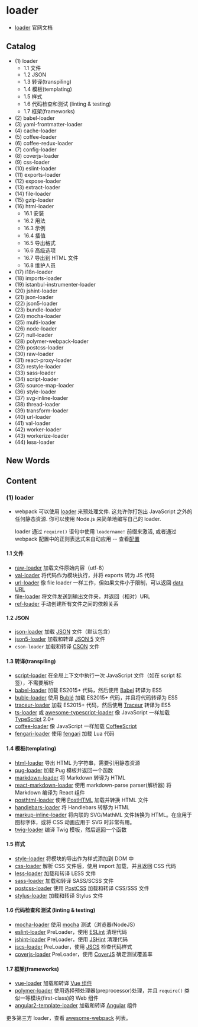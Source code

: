 # loader

- [loader](https://webpack.docschina.org/loaders/#%E4%BB%A3%E7%A0%81%E6%A3%80%E6%9F%A5%E5%92%8C%E6%B5%8B%E8%AF%95-linting-testing-)
官网文档


## Catalog
- (1) loader
    + 1.1 文件
    + 1.2 JSON
    + 1.3 转译(transpiling) 
    + 1.4 模板(templating)
    + 1.5 样式
    + 1.6 代码检查和测试 (linting & testing)
    + 1.7 框架(frameworks)
- (2) babel-loader
- (3) yaml-frontmatter-loader
- (4) cache-loader
- (5) coffee-loader
- (6) coffee-redux-loader
- (7) config-loader
- (8) coverjs-loader
- (9) css-loader
- (10) eslint-loader
- (11) exports-loader
- (12) expose-loader
- (13) extract-loader
- (14) file-loader
- (15) gzip-loader
- (16) html-loader
    + 16.1 安装
    + 16.2 用法
    + 16.3 示例
    + 16.4 插值
    + 16.5 导出格式
    + 16.6 高级选项
    + 16.7 导出到 HTML 文件
    + 16.8 维护人员
- (17) i18n-loader
- (18) imports-loader
- (19) istanbul-instrumenter-loader
- (20) jshint-loader
- (21) json-loader
- (22) json5-loader
- (23) bundle-loader
- (24) mocha-loader
- (25) multi-loader
- (26) node-loader
- (27) null-loader
- (28) polymer-webpack-loader
- (29) postcss-loader
- (30) raw-loader
- (31) react-proxy-loader
- (32) restyle-loader
- (33) sass-loader
- (34) script-loader
- (35) source-map-loader
- (36) style-loader
- (37) svg-inline-loader
- (38) thread-loader
- (39) transform-loader
- (40) url-loader
- (41) val-loader
- (42) worker-loader
- (43) workerize-loader
- (44) less-loader


## New Words





## Content
### (1) loader
- webpack 可以使用 [loader](https://webpack.docschina.org/concepts/loaders)
  来预处理文件. 这允许你打包出 JavaScript 之外的任何静态资源. 你可以使用 Node.js
  来简单地编写自己的 loader.

  loader 通过 `require()` 语句中使用 `loadername!` 前缀来激活, 或者通过 webpack
  配置中的正则表达式来自动应用 -- 查看[配置](https://webpack.docschina.org/concepts/loaders#configuration)

#### 1.1 文件
- [raw-loader](https://webpack.docschina.org/loaders/raw-loader)
  加载文件原始内容（utf-8）
- [val-loader](https://webpack.docschina.org/loaders/val-loader)
  将代码作为模块执行，并将 exports 转为 JS 代码
- [url-loader](https://webpack.docschina.org/loaders/url-loader)
  像 file loader 一样工作，但如果文件小于限制，可以返回
  [data URL](https://tools.ietf.org/html/rfc2397)
- [file-loader](https://webpack.docschina.org/loaders/file-loader)
  将文件发送到输出文件夹，并返回（相对）URL
- [ref-loader](https://www.npmjs.com/package/ref-loader)
  手动创建所有文件之间的依赖关系


#### 1.2 JSON
- [json-loader](https://webpack.docschina.org/loaders/json-loader) 加载 [JSON](http://json.org/) 文件（默认包含）
- [json5-loader](https://webpack.docschina.org/loaders/json5-loader) 加载和转译 [JSON 5](https://json5.org/) 文件
- `cson-loader` 加载和转译 [CSON](https://github.com/awnist/cson-loader) 文件


#### 1.3 转译(transpiling) 
- [script-loader](https://webpack.docschina.org/loaders/script-loader) 在全局上下文中执行一次 JavaScript 文件（如在 script 标签），不需要解析
- [babel-loader](https://webpack.docschina.org/loaders/babel-loader) 加载 ES2015+ 代码，然后使用 [Babel](https://babel.docschina.org/) 转译为 ES5
- [buble-loader](https://github.com/sairion/buble-loader) 使用 [Bublé](https://buble.surge.sh/guide/) 加载 ES2015+ 代码，并且将代码转译为 ES5
- [traceur-loader](https://github.com/jupl/traceur-loader) 加载 ES2015+ 代码，然后使用 [Traceur](https://github.com/google/traceur-compiler#readme) 转译为 ES5
- [ts-loader](https://github.com/TypeStrong/ts-loader) 或 [awesome-typescript-loader](https://github.com/s-panferov/awesome-typescript-loader) 像 JavaScript 一样加载 [TypeScript](https://www.typescriptlang.org/) 2.0+
- [coffee-loader](https://webpack.docschina.org/loaders/coffee-loader) 像 JavaScript 一样加载 [CoffeeScript](http://coffeescript.org/)
- [fengari-loader](https://github.com/fengari-lua/fengari-loader/) 使用 [fengari](https://fengari.io/) 加载 Lua 代码


#### 1.4 模板(templating)
- [html-loader](https://webpack.docschina.org/loaders/html-loader) 导出 HTML 为字符串，需要引用静态资源
- [pug-loader](https://github.com/pugjs/pug-loader) 加载 Pug 模板并返回一个函数
- [markdown-loader](https://github.com/peerigon/markdown-loader) 将 Markdown 转译为 HTML
- [react-markdown-loader](https://github.com/javiercf/react-markdown-loader) 使用 markdown-parse parser(解析器) 将 Markdown 编译为 React 组件
- [posthtml-loader](https://github.com/posthtml/posthtml-loader) 使用 [PostHTML](https://github.com/posthtml/posthtml) 加载并转换 HTML 文件
- [handlebars-loader](https://github.com/pcardune/handlebars-loader) 将 Handlebars 转移为 HTML
- [markup-inline-loader](https://github.com/asnowwolf/markup-inline-loader) 将内联的 SVG/MathML 文件转换为 HTML。在应用于图标字体，或将 CSS 动画应用于 SVG 时非常有用。
- [twig-loader](https://github.com/zimmo-be/twig-loader) 编译 Twig 模板，然后返回一个函数


#### 1.5 样式
- [style-loader](https://webpack.docschina.org/loaders/style-loader) 将模块的导出作为样式添加到 DOM 中
- [css-loader](https://webpack.docschina.org/loaders/css-loader) 解析 CSS 文件后，使用 import 加载，并且返回 CSS 代码
- [less-loader](https://webpack.docschina.org/loaders/less-loader) 加载和转译 LESS 文件
- [sass-loader](https://webpack.docschina.org/loaders/sass-loader) 加载和转译 SASS/SCSS 文件
- [postcss-loader](https://webpack.docschina.org/loaders/postcss-loader) 使用 [PostCSS](http://postcss.org/) 加载和转译 CSS/SSS 文件
- [stylus-loader](https://github.com/shama/stylus-loader) 加载和转译 Stylus 文件

#### 1.6 代码检查和测试 (linting & testing)
- [mocha-loader](https://webpack.docschina.org/loaders/mocha-loader) 使用 [mocha](https://mochajs.org/) 测试（浏览器/NodeJS）
- [eslint-loader](https://github.com/webpack-contrib/eslint-loader) PreLoader，使用 [ESLint](https://eslint.org/) 清理代码
- [jshint-loader](https://webpack.docschina.org/loaders/jshint-loader) PreLoader，使用 [JSHint](http://jshint.com/about/) 清理代码
- [jscs-loader](https://github.com/unindented/jscs-loader) PreLoader，使用 [JSCS](http://jscs.info/) 检查代码样式
- [coverjs-loader](https://webpack.docschina.org/loaders/coverjs-loader) PreLoader，使用 [CoverJS](https://github.com/arian/CoverJS) 确定测试覆盖率


#### 1.7 框架(frameworks)
- [vue-loader](https://github.com/vuejs/vue-loader) 加载和转译 [Vue 组件](https://vuejs.org/v2/guide/components.html)
- [polymer-loader](https://github.com/webpack-contrib/polymer-webpack-loader) 使用选择预处理器(preprocessor)处理，并且 `require()` 类似一等模块(first-class)的 Web 组件
- [angular2-template-loader](https://github.com/TheLarkInn/angular2-template-loader) 加载和转译 [Angular](https://angular.io/) 组件

更多第三方 loader，查看 [awesome-webpack](https://github.com/webpack-contrib/awesome-webpack#loaders) 列表。
